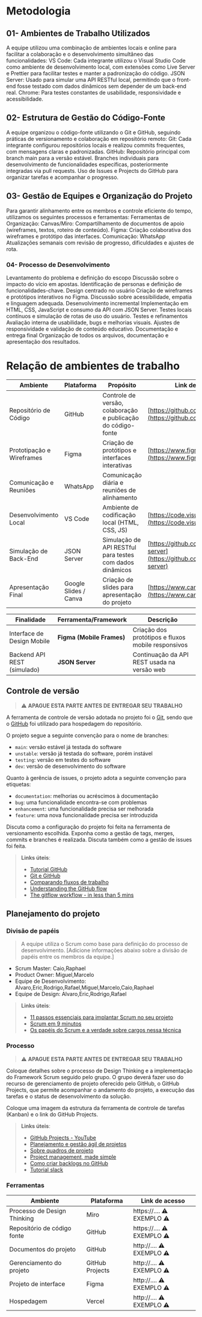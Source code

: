 
# Metodologia
## 01- Ambientes de Trabalho Utilizados
A equipe utilizou uma combinação de ambientes locais e online para facilitar a colaboração e o desenvolvimento simultâneo das funcionalidades:
VS Code: Cada integrante utilizou o Visual Studio Code como ambiente de desenvolvimento local, com extensões como Live Server e Prettier para facilitar testes e manter a padronização do código.
JSON Server: Usado para simular uma API RESTful local, permitindo que o front-end fosse testado com dados dinâmicos sem depender de um back-end real.
Chrome: Para testes constantes de usabilidade, responsividade e acessibilidade.


## 02- Estrutura de Gestão do Código-Fonte
A equipe organizou o código-fonte utilizando o Git e GitHub, seguindo práticas de versionamento e colaboração em repositório remoto:
Git: Cada integrante configurou repositórios locais e realizou commits frequentes, com mensagens claras e padronizadas.
GitHub:
Repositório principal com branch main para a versão estável.
Branches individuais para desenvolvimento de funcionalidades específicas, posteriormente integradas via pull requests.
Uso de Issues e Projects do GitHub para organizar tarefas e acompanhar o progresso.

## 03- Gestão de Equipes e Organização do Projeto
Para garantir alinhamento entre os membros e controle eficiente do tempo, utilizamos os seguintes processos e ferramentas:
Ferramentas de Organização:
Canvas/Miro: Compartilhamento de documentos de apoio (wireframes, textos, roteiro de conteúdo).
Figma: Criação colaborativa dos wireframes e protótipo das interfaces.
Comunicação:
WhatsApp
Atualizações semanais com revisão de progresso, dificuldades e ajustes de rota.

### 04-  Processo de Desenvolvimento
Levantamento do problema e definição do escopo
Discussão sobre o impacto do vício em apostas.
Identificação de personas e definição de funcionalidades-chave.
Design centrado no usuário
Criação de wireframes e protótipos interativos no Figma.
Discussão sobre acessibilidade, empatia e linguagem adequada.
Desenvolvimento incremental
Implementação em HTML, CSS, JavaScript e consumo da API com JSON Server.
Testes locais contínuos e simulação de rotas de uso do usuário.
Testes e refinamentos
Avaliação interna de usabilidade, bugs e melhorias visuais.
Ajustes de responsividade e validação de conteúdo educativo.
Documentação e entrega final
Organização de todos os arquivos, documentação e apresentação dos resultados.


# Relação de ambientes de trabalho

| **Ambiente**                   | **Plataforma**         | **Propósito**                                                | **Link de Acesso**                                                                 |
| ------------------------------ | ---------------------- | ------------------------------------------------------------ | ---------------------------------------------------------------------------------- |
| Repositório de Código          | GitHub                 | Controle de versão, colaboração e publicação do código-fonte | [https://github.com](https://github.com)                                           |
| Prototipação e Wireframes      | Figma                  | Criação de protótipos e interfaces interativas               | [https://www.figma.com](https://www.figma.com)                                     |                                           |
| Comunicação e Reuniões         | WhatsApp                | Comunicação diária e reuniões de alinhamento                 |                                |
| Desenvolvimento Local          | VS Code                | Ambiente de codificação local (HTML, CSS, JS)                | [https://code.visualstudio.com](https://code.visualstudio.com)                     |
| Simulação de Back-End          | JSON Server            | Simulação de API RESTful para testes com dados dinâmicos     | [https://github.com/typicode/json-server](https://github.com/typicode/json-server) |                              |
| Apresentação Final             | Google Slides / Canva  | Criação de slides para apresentação do projeto               | [https://www.canva.com](https://www.canva.com)                                     |


| **Finalidade**                 | **Ferramenta/Framework**  | **Descrição**                                                                  |
| ------------------------------ | ------------------------- | ------------------------------------------------------------------------------ |
| Interface de Design Mobile     | **Figma (Mobile Frames)** | Criação dos protótipos e fluxos mobile responsivos                             |
| Backend API REST (simulado)    | **JSON Server**           | Continuação da API REST usada na versão web                                    |

## Controle de versão

> ⚠️ **APAGUE ESTA PARTE ANTES DE ENTREGAR SEU TRABALHO**

A ferramenta de controle de versão adotada no projeto foi o [Git](https://git-scm.com/), sendo que o [GitHub](https://github.com) foi utilizado para hospedagem do repositório.

O projeto segue a seguinte convenção para o nome de branches:

- `main`: versão estável já testada do software
- `unstable`: versão já testada do software, porém instável
- `testing`: versão em testes do software
- `dev`: versão de desenvolvimento do software

Quanto à gerência de issues, o projeto adota a seguinte convenção para etiquetas:

- `documentation`: melhorias ou acréscimos à documentação
- `bug`: uma funcionalidade encontra-se com problemas
- `enhancement`: uma funcionalidade precisa ser melhorada
- `feature`: uma nova funcionalidade precisa ser introduzida

Discuta como a configuração do projeto foi feita na ferramenta de versionamento escolhida. Exponha como a gestão de tags, merges, commits e branches é realizada. Discuta também como a gestão de issues foi feita.

> **Links úteis**:
> - [Tutorial GitHub](https://guides.github.com/activities/hello-world/)
> - [Git e GitHub](https://www.youtube.com/playlist?list=PLHz_AreHm4dm7ZULPAmadvNhH6vk9oNZA)
> - [Comparando fluxos de trabalho](https://www.atlassian.com/br/git/tutorials/comparing-workflows)
> - [Understanding the GitHub flow](https://guides.github.com/introduction/flow/)
> - [The gitflow workflow - in less than 5 mins](https://www.youtube.com/watch?v=1SXpE08hvGs)

## Planejamento do projeto

###  Divisão de papéis

> A equipe utiliza o Scrum como base para definição do processo de desenvolvimento. [Adicione informações abaixo sobre a divisão de papéis entre os membros da equipe.]

- Scrum Master: Caio,Raphael
- Product Owner: Miguel,Marcelo
- Equipe de Desenvolvimento: Alvaro,Eric,Rodrigo,Rafael,Miguel,Marcelo,Caio,Raphael
- Equipe de Design: Alvaro,Eric,Rodrigo,Rafael

> **Links úteis**:
> - [11 passos essenciais para implantar Scrum no seu projeto](https://mindmaster.com.br/scrum-11-passos/)
> - [Scrum em 9 minutos](https://www.youtube.com/watch?v=XfvQWnRgxG0)
> - [Os papéis do Scrum e a verdade sobre cargos nessa técnica](https://www.atlassian.com/br/agile/scrum/roles)

### Processo

> ⚠️ **APAGUE ESTA PARTE ANTES DE ENTREGAR SEU TRABALHO**

Coloque detalhes sobre o processo de Design Thinking e a implementação do Framework Scrum seguido pelo grupo. O grupo deverá fazer uso do recurso de gerenciamento de projeto oferecido pelo GitHub, o GitHub Projects, que permite acompanhar o andamento do projeto, a execução das tarefas e o status de desenvolvimento da solução. 

Coloque uma imagem da estrutura da ferramenta de controle de tarefas (Kanban) e o link do GitHub Projects.
 
> **Links úteis**:
> - [GitHub Projects - YouTube](https://www.youtube.com/playlist?list=PLiO7XHcmTsldZR93nkTFmmWbCEVF_8F5H)
> - [Planejamento e gestão ágil de projetos](https://pucminas.instructure.com/courses/87878/pages/unidade-2-tema-2-utilizacao-de-ferramentas-para-controle-de-versoes-de-software)
> - [Sobre quadros de projeto](https://docs.github.com/pt/issues/organizing-your-work-with-project-boards/managing-project-boards/about-project-boards)
> - [Project management, made simple](https://github.com/features/project-management/)
> - [Como criar backlogs no GitHub](https://www.youtube.com/watch?v=RXEy6CFu9Hk)
> - [Tutorial slack](https://slack.com/intl/en-br/)

### Ferramentas

| Ambiente                            | Plataforma                         | Link de acesso                       |
|-------------------------------------|------------------------------------|--------------------------------------|
| Processo de Design Thinking         | Miro                               | https://....   ⚠️ EXEMPLO ⚠️        |
| Repositório de código fonte         | GitHub                             | https://....   ⚠️ EXEMPLO ⚠️        |
| Documentos do projeto               | GitHub                             | http://....    ⚠️ EXEMPLO ⚠️        |
| Gerenciamento do projeto            | GitHub Projects                    | http://....    ⚠️ EXEMPLO ⚠️        |
| Projeto de interface                | Figma                              | http://....    ⚠️ EXEMPLO ⚠️        |
| Hospedagem                          | Vercel                             | http://....    ⚠️ EXEMPLO ⚠️        |
 
